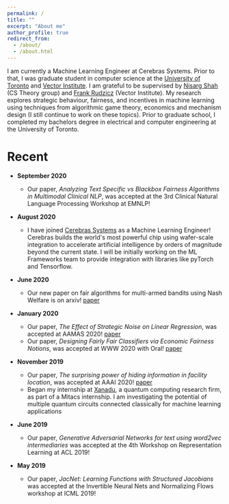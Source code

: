 ```yaml
---
permalink: /
title: ""
excerpt: "About me"
author_profile: true
redirect_from: 
  - /about/
  - /about.html
---
```


I am currently a Machine Learning Engineer at Cerebras Systems. Prior to that, I was graduate student in computer science at the [University of Toronto](https://web.cs.toronto.edu) and [Vector Institute](https://vectorinstitute.ai/).
I am grateful to be supervised by [Nisarg Shah](http://www.cs.toronto.edu/~nisarg/) \(CS Theory group\) and [Frank Rudzicz](http://www.cs.toronto.edu/~frank/) \(Vector Institute\). 
My research explores strategic behaviour, fairness, and incentives in machine learning using techniques from algorithmic game theory, economics and mechanism design (I still continue to work on these topics). 
Prior to graduate school, I completed my bachelors degree in electrical and computer engineering at the University of Toronto.

Recent 
======
* **September 2020**
  * Our paper, *Analyzing Text Specific vs Blackbox Fairness Algorithms in Multimodal Clinical NLP*, was accepted at the 3rd Clinical Natural Language Processing Workshop at EMNLP!
  
* **August 2020**
    * I have joined [Cerebras Systems](https://www.cerebras.net/) as a Machine Learning Engineer! Cerebras builds the world's most powerful chip using wafer-scale integration to accelerate artificial intelligence by orders of magnitude beyond the current state. I will be initially working on the ML Frameworks team to provide integration with libraries like pyTorch and Tensorflow. 
    
* **June 2020**
    * Our new paper on fair algorithms for multi-armed bandits using Nash Welfare is on arxiv! [paper](https://www.cs.toronto.edu/~nisarg/papers/fairMAB.pdf)
    
* **January 2020**
    * Our paper, *The Effect of Strategic Noise on Linear Regression*, was accepted at AAMAS 2020! [paper](https://safwanhossain.github.io/files/equilibria_linreg.pdf)
    * Our paper, *Designing Fairly Fair Classifiers via Economic Fairness Notions*, was accepted at WWW 2020 with Oral! [paper](https://safwanhossain.github.io/files/envy_equity.pdf)
    
* **November 2019**
    * Our paper, *The surprising power of hiding information in facility location*, was accepted at AAAI 2020! [paper](https://safwanhossain.github.io/files/hiding.pdf)
    * Began my internship at [Xanadu](https://www.xanadu.ai/), a quantum computing research firm, as part of a Mitacs internship. I am investigating the potential of multiple quantum circuits connected classically for machine learning applications
* **June 2019**
    * Our paper, *Generative Adversarial Networks for text using word2vec intermediaries* was accepted at the 4th Workshop on Representation Learning at ACL 2019!
* **May 2019**
    * Our paper, *JacNet: Learning Functions with Structured Jacobians* was accepted at the Invertible Neural Nets and Normalizing Flows workshop at ICML 2019!

